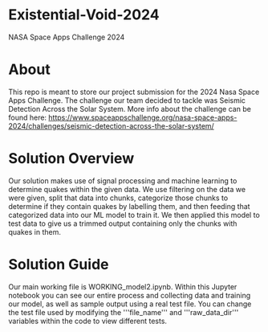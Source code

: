 # Existential-Void-2024
NASA Space Apps Challenge 2024

# About
This repo is meant to store our project submission for the 2024 Nasa Space Apps Challenge. The challenge our team decided to tackle was Seismic Detection Across the Solar System. More info about the challenge can be found here: https://www.spaceappschallenge.org/nasa-space-apps-2024/challenges/seismic-detection-across-the-solar-system/

# Solution Overview
Our solution makes use of signal processing and machine learning to determine quakes within the given data. We use filtering on the data we were given, split that data into chunks, categorize those chunks to determine if they contain quakes by labelling them, and then feeding that categorized data into our ML model to train it. We then applied this model to test data to give us a trimmed output containing only the chunks with quakes in them.

# Solution Guide
Our main working file is WORKING_model2.ipynb. Within this Jupyter notebook you can see our entire process and collecting data and training our model, as well as sample output using a real test file. You can change the test file used by modifying the '''file_name''' and '''raw_data_dir''' variables within the code to view different tests.


